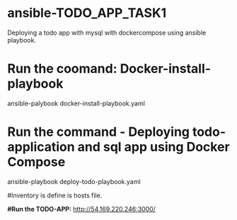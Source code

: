 # ansible-TODO_APP_TASK1
Deploying a todo app with mysql with dockercompose using ansible playbook.

# Run the coomand: Docker-install-playbook

ansible-palybook docker-install-playbook.yaml

# Run the command - Deploying todo-application and sql app using Docker Compose

ansible-playbook deploy-todo-playbook.yaml

#Inventory is define is hosts file.

**#Run the TODO-APP:**
http://54.169.220.246:3000/
